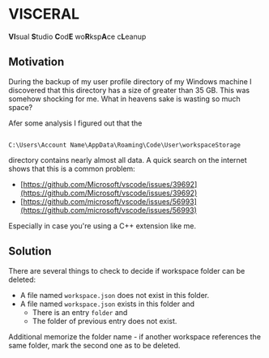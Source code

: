 # VISCERAL
**VI**sual **S**tudio **C**od**E** wo**R**ksp**A**ce c**L**eanup

## Motivation
During the backup of my user profile directory of my Windows machine
I discovered that this directory has a size of greater than 35 GB. This
was somehow shocking for me. What in heavens sake is wasting so much
space?

Afer some analysis I figured out that the

<code>
C:\Users\Account Name\AppData\Roaming\Code\User\workspaceStorage
</code>


directory contains nearly almost all data. A quick search on the internet
shows that this is a common problem:

- [https://github.com/Microsoft/vscode/issues/39692](https://github.com/Microsoft/vscode/issues/39692)
- [https://github.com/microsoft/vscode/issues/56993](https://github.com/microsoft/vscode/issues/56993)

Especially in case you're using a C++ extension like me.

## Solution
There are several things to check to decide if workspace folder can be deleted:

- A file named <code>workspace.json</code> does not exist in this folder.
- A file named <code>workspace.json</code> exists in this folder and
  - There is an entry <code>folder</code> and
  - The folder of previous entry does not exist.

Additional memorize the folder name - if another workspace references the same
folder, mark the second one as to be deleted.
